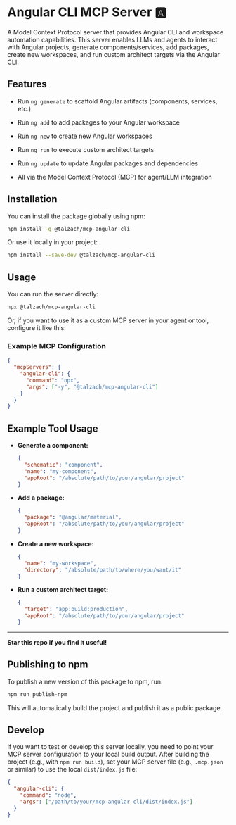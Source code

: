 # Angular CLI MCP Server 🅰️

A Model Context Protocol server that provides Angular CLI and workspace automation capabilities. This server enables LLMs and agents to interact with Angular projects, generate components/services, add packages, create new workspaces, and run custom architect targets via the Angular CLI.

## Features

- Run `ng generate` to scaffold Angular artifacts (components, services, etc.)
- Run `ng add` to add packages to your Angular workspace
- Run `ng new` to create new Angular workspaces
- Run `ng run` to execute custom architect targets
- Run `ng update` to update Angular packages and dependencies

- All via the Model Context Protocol (MCP) for agent/LLM integration

## Installation

You can install the package globally using npm:

```bash
npm install -g @talzach/mcp-angular-cli
```

Or use it locally in your project:

```bash
npm install --save-dev @talzach/mcp-angular-cli
```

## Usage

You can run the server directly:

```bash
npx @talzach/mcp-angular-cli
```

Or, if you want to use it as a custom MCP server in your agent or tool, configure it like this:

### Example MCP Configuration

```json
{
  "mcpServers": {
    "angular-cli": {
      "command": "npx",
      "args": ["-y", "@talzach/mcp-angular-cli"]
    }
  }
}
```

## Example Tool Usage

- **Generate a component:**
  ```json
  {
    "schematic": "component",
    "name": "my-component",
    "appRoot": "/absolute/path/to/your/angular/project"
  }
  ```
- **Add a package:**
  ```json
  {
    "package": "@angular/material",
    "appRoot": "/absolute/path/to/your/angular/project"
  }
  ```
- **Create a new workspace:**
  ```json
  {
    "name": "my-workspace",
    "directory": "/absolute/path/to/where/you/want/it"
  }
  ```
- **Run a custom architect target:**
  ```json
  {
    "target": "app:build:production",
    "appRoot": "/absolute/path/to/your/angular/project"
  }
  ```

---

**Star this repo if you find it useful!**

## Publishing to npm

To publish a new version of this package to npm, run:

```bash
npm run publish-npm
```

This will automatically build the project and publish it as a public package.

## Develop

If you want to test or develop this server locally, you need to point your MCP server configuration to your local build output. After building the project (e.g., with `npm run build`), set your MCP server file (e.g., `.mcp.json` or similar) to use the local `dist/index.js` file:

```json
{
  "angular-cli": {
    "command": "node",
    "args": ["/path/to/your/mcp-angular-cli/dist/index.js"]
  }
}
```
